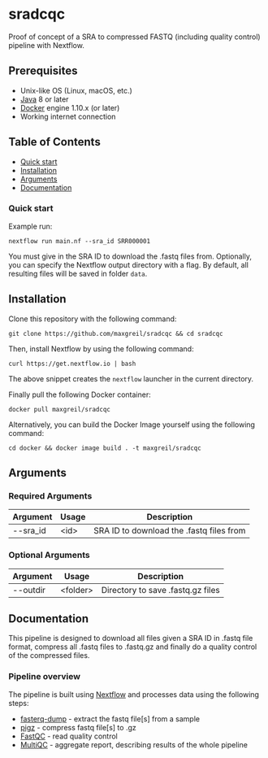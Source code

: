 # sradcqc

Proof of concept of a SRA to compressed FASTQ (including quality control) pipeline with Nextflow.

## Prerequisites

* Unix-like OS (Linux, macOS, etc.)
* [Java](http://jdk.java.net/) 8 or later
* [Docker](https://www.docker.com/) engine 1.10.x (or later)
* Working internet connection

## Table of Contents

* [Quick start](#Quick-start)
* [Installation](#Installation)
* [Arguments](#Arguments)
* [Documentation](#Documentation)

### Quick start

Example run:
```
nextflow run main.nf --sra_id SRR000001
```

You must give in the SRA ID to download the .fastq files from. Optionally, you can specify the Nextflow output directory with a flag. By default, all resulting files will be saved in folder `data`.

## Installation

Clone this repository with the following command:

```
git clone https://github.com/maxgreil/sradcqc && cd sradcqc
```

Then, install Nextflow by using the following command:

```
curl https://get.nextflow.io | bash
```

The above snippet creates the `nextflow` launcher in the current directory.

Finally pull the following Docker container:

```
docker pull maxgreil/sradcqc
```

Alternatively, you can build the Docker Image yourself using the following command:

```
cd docker && docker image build . -t maxgreil/sradcqc
```

## Arguments

### Required Arguments
| Argument  | Usage                            | Description                                                          |
|-----------|----------------------------------|----------------------------------------------------------------------|
| --sra_id  | \<id\>                           | SRA ID to download the .fastq files from                             |

### Optional Arguments
| Argument  | Usage                            | Description                                                          |
|-----------|----------------------------------|----------------------------------------------------------------------|
| --outdir  | \<folder\>                       | Directory to save .fastq.gz files                                    |

## Documentation

This pipeline is designed to download all files given a SRA ID in .fastq file format, compress all .fastq files to .fastq.gz and finally do a quality control of the compressed files.

### Pipeline overview

The pipeline is built using [Nextflow](https://www.nextflow.io/)
and processes data using the following steps:

* [fasterq-dump](https://github.com/ncbi/sra-tools/blob/master/tools/fasterq-dump/readme.txt) - extract the fastq file[s] from a sample
* [pigz](https://zlib.net/pigz/) - compress fastq file[s] to .gz
* [FastQC](http://www.bioinformatics.babraham.ac.uk/projects/fastqc/) - read quality control
* [MultiQC](https://multiqc.info) - aggregate report, describing results of the whole pipeline
